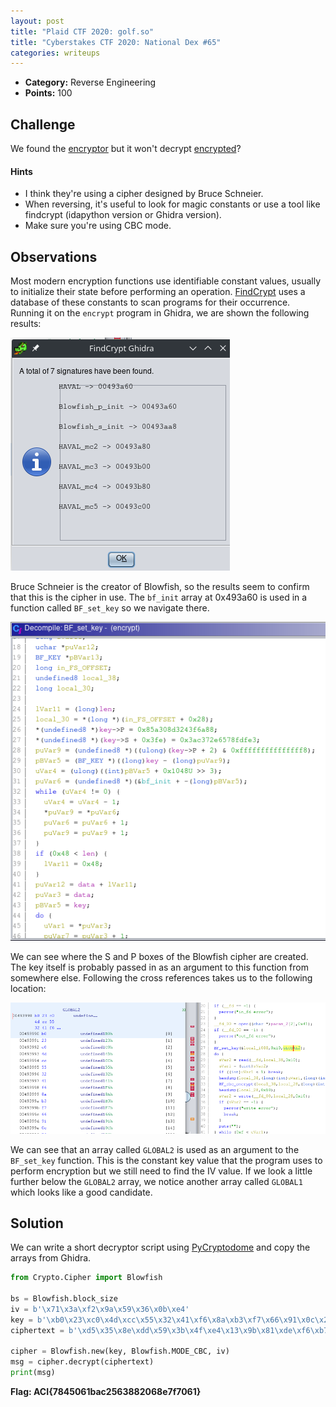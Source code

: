 ```yaml
---
layout: post
title: "Plaid CTF 2020: golf.so"
title: "Cyberstakes CTF 2020: National Dex #65"
categories: writeups
---
```


* **Category:** Reverse Engineering
* **Points:** 100

## Challenge

We found the [encryptor](https://github.com/starfleetcadet75/writeups/raw/master/2020-Cyberstakes/national-dex-65/encrypt) but it won't decrypt [encrypted](https://github.com/starfleetcadet75/writeups/raw/master/2020-Cyberstakes/national-dex-65/encrypted)?

#### Hints

- I think they're using a cipher designed by Bruce Schneier.
- When reversing, it's useful to look for magic constants or use a tool like findcrypt (idapython version or Ghidra version).
- Make sure you're using CBC mode.

## Observations

Most modern encryption functions use identifiable constant values, usually to initialize their state before performing an operation.
[FindCrypt](https://github.com/d3v1l401/FindCrypt-Ghidra) uses a database of these constants to scan programs for their occurrence.
Running it on the `encrypt` program in Ghidra, we are shown the following results:

![findcrypt](https://raw.githubusercontent.com/starfleetcadet75/writeups/master/2020-Cyberstakes/national-dex-65/findcrypt.png)

Bruce Schneier is the creator of Blowfish, so the results seem to confirm that this is the cipher in use.
The `bf_init` array at 0x493a60 is used in a function called `BF_set_key` so we navigate there.

![bfsetkey](https://raw.githubusercontent.com/starfleetcadet75/writeups/master/2020-Cyberstakes/national-dex-65/bfsetkey.png)

We can see where the S and P boxes of the Blowfish cipher are created.
The key itself is probably passed in as an argument to this function from somewhere else.
Following the cross references takes us to the following location:

![bf_key](https://raw.githubusercontent.com/starfleetcadet75/writeups/master/2020-Cyberstakes/national-dex-65/bf_key.png)

We can see that an array called `GLOBAL2` is used as an argument to the `BF_set_key` function.
This is the constant key value that the program uses to perform encryption but we still need to find the IV value.
If we look a little further below the `GLOBAL2` array, we notice another array called `GLOBAL1` which looks like a good candidate.

## Solution

We can write a short decryptor script using [PyCryptodome](https://www.pycryptodome.org/en/latest/) and copy the arrays from Ghidra.

```python
from Crypto.Cipher import Blowfish

bs = Blowfish.block_size
iv = b'\x71\x3a\xf2\x9a\x59\x36\x0b\xe4'
key = b'\xb0\x23\xc0\x4d\xcc\x55\x32\x41\xf6\x8a\xb3\xf7\x66\x91\x0c\x26'
ciphertext = b'\xd5\x35\x8e\xdd\x59\x3b\x4f\xe4\x13\x9b\x81\xde\xf6\xb7\xd7\x97\xd3\x93\x59\x9d\xc9\xa5\x46\x21\xde\x1c\xaa\xc9\x08\x26\x35\xf2'

cipher = Blowfish.new(key, Blowfish.MODE_CBC, iv)
msg = cipher.decrypt(ciphertext)
print(msg)
```

**Flag: ACI{7845061bac2563882068e7f7061}**
